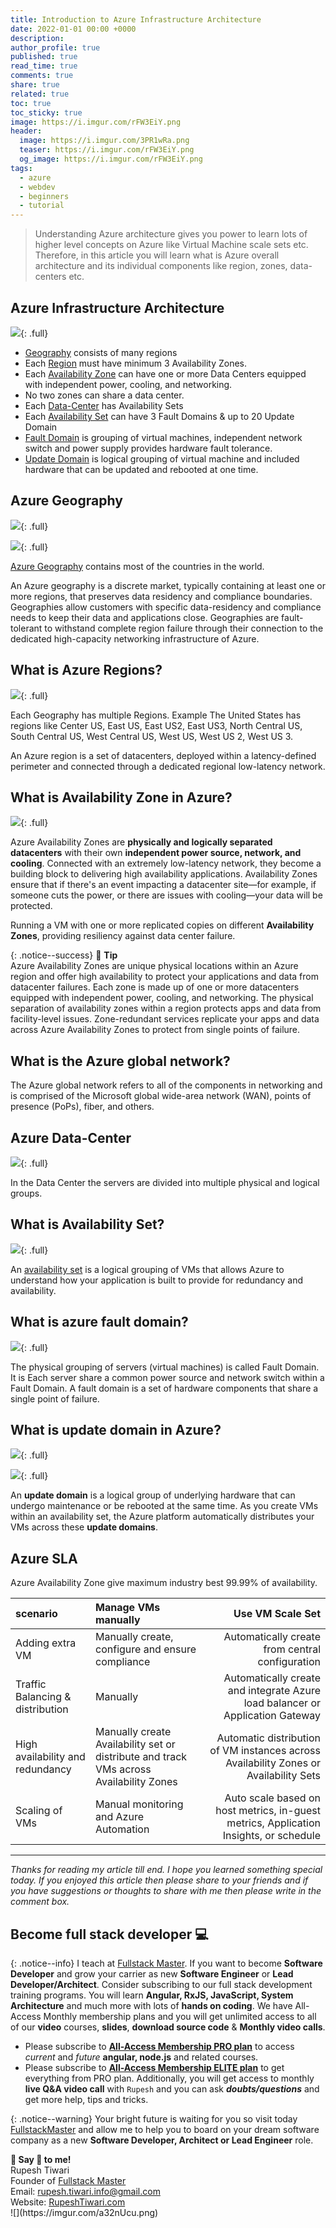 ```yaml
---
title: Introduction to Azure Infrastructure Architecture
date: 2022-01-01 00:00 +0000
description:
author_profile: true
published: true
read_time: true
comments: true
share: true
related: true
toc: true
toc_sticky: true
image: https://i.imgur.com/rFW3EiY.png
header:
  image: https://i.imgur.com/3PR1wRa.png
  teaser: https://i.imgur.com/rFW3EiY.png
  og_image: https://i.imgur.com/rFW3EiY.png
tags:
  - azure
  - webdev
  - beginners
  - tutorial
---
```


> Understanding Azure architecture gives you power to learn lots of higher level concepts on Azure like Virtual Machine scale sets etc. Therefore, in this article you will learn what is Azure overall architecture and its individual components like region, zones, data-centers etc.

## Azure Infrastructure Architecture

![](https://imgur.com/TVclQ1g.png){: .full}

- [Geography](#azure-geography) consists of many regions
- Each [Region](#azure-regions) must have minimum 3 Availability Zones.
- Each [Availability Zone](#availability-zone) can have one or more Data Centers equipped with independent power, cooling, and networking.
- No two zones can share a data center.
- Each [Data-Center](#azure-data-center) has Availability Sets
- Each [Availability Set](#what-is-availability-set) can have 3 Fault Domains & up to 20 Update Domain
- [Fault Domain](#what-is-azure-fault-domain) is grouping of virtual machines, independent network switch and power supply provides hardware fault tolerance.
- [Update Domain](#what-is-update-domain-in-azure) is logical grouping of virtual machine and included hardware that can be updated and rebooted at one time.

## Azure Geography

![](https://imgur.com/GgiCKUh.png){: .full}

![](https://i.imgur.com/IMF6Uxn.png){: .full}

[Azure Geography](https://azure.microsoft.com/en-us/global-infrastructure/geographies/#geographies) contains most of the countries in the world.

An Azure geography is a discrete market, typically containing at least one or more regions, that preserves data residency and compliance boundaries. Geographies allow customers with specific data-residency and compliance needs to keep their data and applications close. Geographies are fault-tolerant to withstand complete region failure through their connection to the dedicated high-capacity networking infrastructure of Azure.

## What is Azure Regions?

![](https://imgur.com/EP9XhI7.png){: .full}

Each Geography has multiple Regions. Example The United States has regions like Center US, East US, East US2, East US3, North Central US, South Central US, West Central US, West US, West US 2, West US 3.

An Azure region is a set of datacenters, deployed within a latency-defined perimeter and connected through a dedicated regional low-latency network.

## What is Availability Zone in Azure?

![](https://imgur.com/edLLp4S.png){: .full}

Azure Availability Zones are **physically and logically separated datacenters** with their own **independent power source, network, and cooling**. Connected with an extremely low-latency network, they become a building block to delivering high availability applications. Availability Zones ensure that if there's an event impacting a datacenter site—for example, if someone cuts the power, or there are issues with cooling—your data will be protected.

Running a VM with one or more replicated copies on different **Availability Zones**, providing resiliency against data center failure.

{: .notice--success}
🍹 **Tip** \
Azure Availability Zones are unique physical locations within an Azure region and offer high availability to protect your applications and data from datacenter failures. Each zone is made up of one or more datacenters equipped with independent power, cooling, and networking. The physical separation of availability zones within a region protects apps and data from facility-level issues. Zone-redundant services replicate your apps and data across Azure Availability Zones to protect from single points of failure.

## What is the Azure global network?

The Azure global network refers to all of the components in networking and is comprised of the Microsoft global wide-area network (WAN), points of presence (PoPs), fiber, and others.

## Azure Data-Center

![](https://imgur.com/ZQGt48j.png){: .full}

In the Data Center the servers are divided into multiple physical and logical groups.

## What is Availability Set?

![](https://imgur.com/FmgxQu5.png){: .full}

An [availability set](https://docs.microsoft.com/en-us/azure/virtual-machines/availability-set-overview) is a logical grouping of VMs that allows Azure to understand how your application is built to provide for redundancy and availability.

## What is azure fault domain?

![](https://imgur.com/8nolkCg.png){: .full}

The physical grouping of servers (virtual machines) is called Fault Domain. It is Each server share a common power source and network switch within a Fault Domain. A fault domain is a set of hardware components that share a single point of failure.

## What is update domain in Azure?

![](https://imgur.com/go8fjZ9.png){: .full}

![](https://imgur.com/IhbZ0o1.png){: .full}

An **update domain** is a logical group of underlying hardware that can undergo maintenance or be rebooted at the same time. As you create VMs within an availability set, the Azure platform automatically distributes your VMs across these **update domains**.

## Azure SLA

Azure Availability Zone give maximum industry best 99.99% of availability.

| scenario                         | Manage VMs manually                                                                    |                                                                      Use VM Scale Set |
| :------------------------------- | :------------------------------------------------------------------------------------- | ------------------------------------------------------------------------------------: |
| Adding extra VM                  | Manually create, configure and ensure compliance                                       |                                       Automatically create from central configuration |
| Traffic Balancing & distribution | Manually                                                                               |         Automatically create and integrate Azure load balancer or Application Gateway |
| High availability and redundancy | Manually create Availability set or distribute and track VMs across Availability Zones | Automatic distribution of VM instances across Availability Zones or Availability Sets |
| Scaling of VMs                   | Manual monitoring and Azure Automation                                                 | Auto scale based on host metrics, in-guest metrics, Application Insights, or schedule |

---

_Thanks for reading my article till end. I hope you learned something special today. If you enjoyed this article then please share to your friends and if you have suggestions or thoughts to share with me then please write in the comment box._

## Become full stack developer 💻

{: .notice--info}
I teach at [Fullstack Master](https://www.fullstackmaster.net). If you want to become **Software Developer** and grow your carrier as new **Software Engineer** or **Lead Developer/Architect**. Consider subscribing to our full stack development training programs. You will learn **Angular, RxJS, JavaScript, System Architecture** and much more with lots of **hands on coding**. We have All-Access Monthly membership plans and you will get unlimited access to all of our **video** courses, **slides**, **download source code** & **Monthly video calls**.

- Please subscribe to **[All-Access Membership PRO plan](https://www.fullstackmaster.net/pro)** to access _current_ and _future_ **angular, node.js** and related courses.
- Please subscribe to **[All-Access Membership ELITE plan](https://www.fullstackmaster.net/elite)** to get everything from PRO plan. Additionally, you will get access to monthly **live Q&A video call** with `Rupesh` and you can ask **_doubts/questions_** and get more help, tips and tricks.

{: .notice--warning}
Your bright future is waiting for you so visit today [FullstackMaster](www.fullstackmaster.net) and allow me to help you to board on your dream software company as a new **Software Developer, Architect or Lead Engineer** role.

<div class="notice--success">
<strong>💖 Say 👋 to me!</strong>
<br>Rupesh Tiwari
<br>Founder of <a href="https://www.fullstackmaster.net">Fullstack Master </a>
<br>Email: <a href="mailto:rupesh.tiwari.info@gmail.com?subject=Hi">rupesh.tiwari.info@gmail.com</a>
<br>Website: <a href="https://www.rupeshtiwari.com">RupeshTiwari.com </a>
</div>
![](https://imgur.com/a32nUcu.png)

